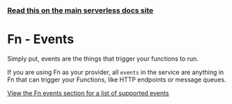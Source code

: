 <!--
title: Serverless Framework - Fn Guide - Events
menuText: Events
menuOrder: 6
description: Configuring Fn Events in the Serverless Framework
layout: Doc
-->

<!-- DOCS-SITE-LINK:START automatically generated  -->
### [Read this on the main serverless docs site](https://www.serverless.com/framework/docs/providers/fn/guide/events)
<!-- DOCS-SITE-LINK:END -->

# Fn - Events

Simply put, events are the things that trigger your functions to run.

If you are using Fn as your provider, all `events` in the service are anything in Fn that can trigger your Functions, like HTTP endpoints or message queues.

[View the Fn events section for a list of supported events](../events)
